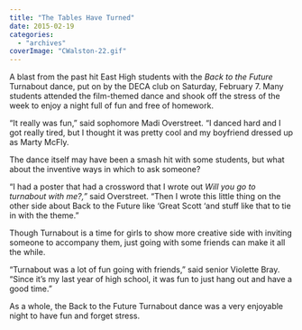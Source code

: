 ```yaml
---
title: "The Tables Have Turned"
date: 2015-02-19
categories: 
  - "archives"
coverImage: "CWalston-22.gif"
---
```


A blast from the past hit East High students with the _Back to the Future_ Turnabout dance, put on by the DECA club on Saturday, February 7. Many students attended the film-themed dance and shook off the stress of the week to enjoy a night full of fun and free of homework.

“It really was fun,” said sophomore Madi Overstreet. “I danced hard and I got really tired, but I thought it was pretty cool and my boyfriend dressed up as Marty McFly.

The dance itself may have been a smash hit with some students, but what about the inventive ways in which to ask someone?

“I had a poster that had a crossword that I wrote out _Will you go to turnabout with me?,”_ said Overstreet. “Then I wrote this little thing on the other side about Back to the Future like ‘Great Scott ‘and stuff like that to tie in with the theme.”

Though Turnabout is a time for girls to show more creative side with inviting someone to accompany them, just going with some friends can make it all the while.

“Turnabout was a lot of fun going with friends,” said senior Violette Bray. “Since it’s my last year of high school, it was fun to just hang out and have a good time.”

As a whole, the Back to the Future Turnabout dance was a very enjoyable night to have fun and forget stress.
